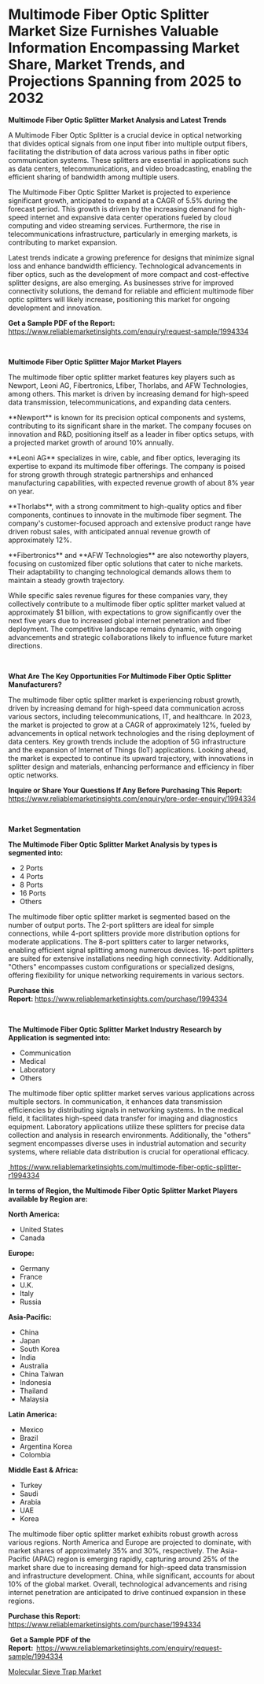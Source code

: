 <p><h1>Multimode Fiber Optic Splitter Market Size Furnishes Valuable Information Encompassing Market Share, Market Trends, and Projections Spanning from 2025 to 2032</h1></p><p><strong>Multimode Fiber Optic Splitter Market Analysis and Latest Trends</strong></p>
<p><p>A Multimode Fiber Optic Splitter is a crucial device in optical networking that divides optical signals from one input fiber into multiple output fibers, facilitating the distribution of data across various paths in fiber optic communication systems. These splitters are essential in applications such as data centers, telecommunications, and video broadcasting, enabling the efficient sharing of bandwidth among multiple users.</p><p>The Multimode Fiber Optic Splitter Market is projected to experience significant growth, anticipated to expand at a CAGR of 5.5% during the forecast period. This growth is driven by the increasing demand for high-speed internet and expansive data center operations fueled by cloud computing and video streaming services. Furthermore, the rise in telecommunications infrastructure, particularly in emerging markets, is contributing to market expansion. </p><p>Latest trends indicate a growing preference for designs that minimize signal loss and enhance bandwidth efficiency. Technological advancements in fiber optics, such as the development of more compact and cost-effective splitter designs, are also emerging. As businesses strive for improved connectivity solutions, the demand for reliable and efficient multimode fiber optic splitters will likely increase, positioning this market for ongoing development and innovation.</p></p>
<p><strong>Get a Sample PDF of the Report:&nbsp;</strong> <a href="https://www.reliablemarketinsights.com/enquiry/request-sample/1994334?utm_campaign=2248&utm_medium=2&utm_source=Github&utm_content=ia&utm_term=20022025&utm_id=multimode-fiber-optic-splitter">https://www.reliablemarketinsights.com/enquiry/request-sample/1994334</a></p>
<p>&nbsp;</p>
<p><strong>Multimode Fiber Optic Splitter Major Market Players</strong></p>
<p><p>The multimode fiber optic splitter market features key players such as Newport, Leoni AG, Fibertronics, Lfiber, Thorlabs, and AFW Technologies, among others. This market is driven by increasing demand for high-speed data transmission, telecommunications, and expanding data centers.</p><p>**Newport** is known for its precision optical components and systems, contributing to its significant share in the market. The company focuses on innovation and R&D, positioning itself as a leader in fiber optics setups, with a projected market growth of around 10% annually.</p><p>**Leoni AG** specializes in wire, cable, and fiber optics, leveraging its expertise to expand its multimode fiber offerings. The company is poised for strong growth through strategic partnerships and enhanced manufacturing capabilities, with expected revenue growth of about 8% year on year.</p><p>**Thorlabs**, with a strong commitment to high-quality optics and fiber components, continues to innovate in the multimode fiber segment. The company's customer-focused approach and extensive product range have driven robust sales, with anticipated annual revenue growth of approximately 12%.</p><p>**Fibertronics** and **AFW Technologies** are also noteworthy players, focusing on customized fiber optic solutions that cater to niche markets. Their adaptability to changing technological demands allows them to maintain a steady growth trajectory.</p><p>While specific sales revenue figures for these companies vary, they collectively contribute to a multimode fiber optic splitter market valued at approximately $1 billion, with expectations to grow significantly over the next five years due to increased global internet penetration and fiber deployment. The competitive landscape remains dynamic, with ongoing advancements and strategic collaborations likely to influence future market directions.</p></p>
<p>&nbsp;</p>
<p><strong>What Are The Key Opportunities For Multimode Fiber Optic Splitter Manufacturers?</strong></p>
<p><p>The multimode fiber optic splitter market is experiencing robust growth, driven by increasing demand for high-speed data communication across various sectors, including telecommunications, IT, and healthcare. In 2023, the market is projected to grow at a CAGR of approximately 12%, fueled by advancements in optical network technologies and the rising deployment of data centers. Key growth trends include the adoption of 5G infrastructure and the expansion of Internet of Things (IoT) applications. Looking ahead, the market is expected to continue its upward trajectory, with innovations in splitter design and materials, enhancing performance and efficiency in fiber optic networks.</p></p>
<p><strong>Inquire or Share Your Questions If Any Before Purchasing This Report:</strong> <a href="https://www.reliablemarketinsights.com/enquiry/pre-order-enquiry/1994334?utm_campaign=2248&utm_medium=2&utm_source=Github&utm_content=ia&utm_term=20022025&utm_id=multimode-fiber-optic-splitter">https://www.reliablemarketinsights.com/enquiry/pre-order-enquiry/1994334</a></p>
<p>&nbsp;</p>
<p><strong>Market Segmentation</strong></p>
<p><strong>The Multimode Fiber Optic Splitter Market Analysis by types is segmented into:</strong></p>
<p><ul><li>2 Ports</li><li>4 Ports</li><li>8 Ports</li><li>16 Ports</li><li>Others</li></ul></p>
<p><p>The multimode fiber optic splitter market is segmented based on the number of output ports. The 2-port splitters are ideal for simple connections, while 4-port splitters provide more distribution options for moderate applications. The 8-port splitters cater to larger networks, enabling efficient signal splitting among numerous devices. 16-port splitters are suited for extensive installations needing high connectivity. Additionally, "Others" encompasses custom configurations or specialized designs, offering flexibility for unique networking requirements in various sectors.</p></p>
<p><strong>Purchase this Report:&nbsp;</strong><a href="https://www.reliablemarketinsights.com/purchase/1994334?utm_campaign=2248&utm_medium=2&utm_source=Github&utm_content=ia&utm_term=20022025&utm_id=multimode-fiber-optic-splitter">https://www.reliablemarketinsights.com/purchase/1994334</a></p>
<p>&nbsp;</p>
<p><strong>The Multimode Fiber Optic Splitter Market Industry Research by Application is segmented into:</strong></p>
<p><ul><li>Communication</li><li>Medical</li><li>Laboratory</li><li>Others</li></ul></p>
<p><p>The multimode fiber optic splitter market serves various applications across multiple sectors. In communication, it enhances data transmission efficiencies by distributing signals in networking systems. In the medical field, it facilitates high-speed data transfer for imaging and diagnostics equipment. Laboratory applications utilize these splitters for precise data collection and analysis in research environments. Additionally, the "others" segment encompasses diverse uses in industrial automation and security systems, where reliable data distribution is crucial for operational efficacy.</p></p>
<p><a href="https://www.reliablemarketinsights.com/multimode-fiber-optic-splitter-r1994334?utm_campaign=2248&utm_medium=2&utm_source=Github&utm_content=ia&utm_term=20022025&utm_id=multimode-fiber-optic-splitter">&nbsp;https://www.reliablemarketinsights.com/multimode-fiber-optic-splitter-r1994334</a></p>
<p><strong>In terms of Region, the Multimode Fiber Optic Splitter Market Players available by Region are:</strong></p>
<p>
    <p> <strong> North America: </strong>
        <ul>
            <li>United States</li>
            <li>Canada</li>
        </ul>
        </p> 
    <p> <strong> Europe: </strong>
        <ul>
            <li>Germany</li>
            <li>France</li>
            <li>U.K.</li>
            <li>Italy</li>
            <li>Russia</li>
        </ul>
        </p> 
    <p> <strong> Asia-Pacific: </strong>
        <ul>
            <li>China</li>
            <li>Japan</li>
            <li>South Korea</li>
            <li>India</li>
            <li>Australia</li>
            <li>China Taiwan</li>
            <li>Indonesia</li>
            <li>Thailand</li>
            <li>Malaysia</li>
        </ul>
        </p> 
    <p> <strong> Latin America: </strong>
        <ul>
            <li>Mexico</li>
            <li>Brazil</li>
            <li>Argentina Korea</li>
            <li>Colombia</li>
        </ul>
        </p> 
    <p> <strong> Middle East & Africa: </strong>
        <ul>
            <li>Turkey</li>
            <li>Saudi</li>
            <li>Arabia</li>
            <li>UAE</li>
            <li>Korea</li>
        </ul>
    </p>
    </p>
<p><p>The multimode fiber optic splitter market exhibits robust growth across various regions. North America and Europe are projected to dominate, with market shares of approximately 35% and 30%, respectively. The Asia-Pacific (APAC) region is emerging rapidly, capturing around 25% of the market share due to increasing demand for high-speed data transmission and infrastructure development. China, while significant, accounts for about 10% of the global market. Overall, technological advancements and rising internet penetration are anticipated to drive continued expansion in these regions.</p></p>
<p><strong>Purchase this Report: </strong><a href="https://www.reliablemarketinsights.com/purchase/1994334?utm_campaign=2248&utm_medium=2&utm_source=Github&utm_content=ia&utm_term=20022025&utm_id=multimode-fiber-optic-splitter">https://www.reliablemarketinsights.com/purchase/1994334</a></p>
<p>&nbsp;<strong>Get a Sample PDF of the Report:&nbsp;&nbsp;</strong><a href="https://www.reliablemarketinsights.com/enquiry/request-sample/1994334?utm_campaign=2248&utm_medium=2&utm_source=Github&utm_content=ia&utm_term=20022025&utm_id=multimode-fiber-optic-splitter">https://www.reliablemarketinsights.com/enquiry/request-sample/1994334</a></p>
<p><strong></strong></p>
<p><p><a href="https://github.com/hammelximalschid/Market-Research-Report-List-1/blob/main/molecular-sieve-trap-market.md?utm_campaign=2248&utm_medium=2&utm_source=Github&utm_content=ia&utm_term=20022025&utm_id=multimode-fiber-optic-splitter">Molecular Sieve Trap Market</a></p></p>